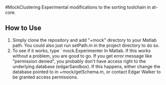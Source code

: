 #MockClustering
Experimental modifications to the sorting toolchain in at-core.

## How to Use

1.  Simply clone the repository and add "+mock" directory to your Matlab path. You could also just run setPath.m in the project directory to do so.
2.  To see if it works, type
  ` mock.Experimenter
  In Matlab. If this works without a problem, you are good to go. If you get error message like "permission denied", you probably don't have access right to the underlying database (edgarSandbox). If this happens, either change the database pointed to in +mock/getSchema.m, or contact Edgar Walker to be granted access permissions.
